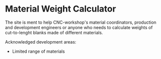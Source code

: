 # Material Weight Calculator

The site is ment to help CNC-workshop's material coordinators, production and development engineers
or anyone who needs to calculate weights of cut-to-lenght blanks made of different materials.

Acknowledged development areas:
- Limited range of materials
